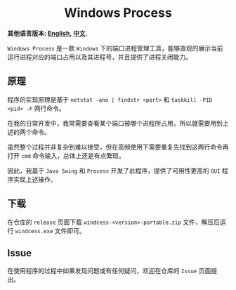 <h1 align="center">Windows Process</h1>

**其他语言版本: [English](/README.md), [中文](/doc/README_ZH.md).**

`Windows Process` 是一款 `Windows` 下的端口进程管理工具，能够直观的展示当前运行进程对应的端口占用以及其进程号，并且提供了进程关闭能力。

## 原理
程序的实现原理是基于 `netstat -ano | findstr <port>` 和 `taskkill -PID <pid> -F` 两行命令。

在我的日常开发中，我常需要查看某个端口被哪个进程所占用，所以就需要用到上述的两个命令。

虽然整个过程并非复杂到难以接受，但在高频使用下需要重复先找到这两行命令再打开 `cmd` 命令输入，总体上还是有点繁琐。

因此，我基于 `Java Swing` 和 `Process` 开发了此程序，提供了可用性更高的 `GUI` 程序实现上述操作。


## 下载
在仓库的 `release` 页面下载 `windcess-<version>-portable.zip` 文件，解压后运行 `windcess.exe` 文件即可。


## Issue
在使用程序的过程中如果发现问题或有任何疑问，欢迎在仓库的 `Issue` 页面提出。
